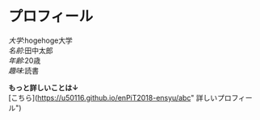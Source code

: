 # プロフィール
*大学*:hogehoge大学<br>
*名前*:田中太郎<br>
*年齢*:20歳<br>
*趣味*:読書<br>

**もっと詳しいことは↓**<br>
[こちら](https://u50116.github.io/enPiT2018-ensyu/abc" 詳しいプロフィール")




